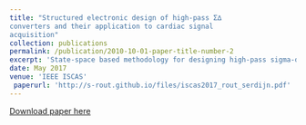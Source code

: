 ```yaml
---
title: "Structured electronic design of high-pass Σ∆
converters and their application to cardiac signal
acquisition"
collection: publications
permalink: /publication/2010-10-01-paper-title-number-2
excerpt: 'State-space based methodology for designing high-pass sigma-delta ADCs'
date: May 2017
venue: 'IEEE ISCAS'
 paperurl: 'http://s-rout.github.io/files/iscas2017_rout_serdijn.pdf'
---
```



[Download paper here](http://s-rout.github.io/files/iscas2017_rout_serdijn.pdf)
